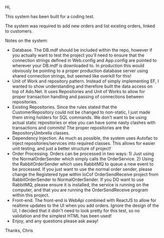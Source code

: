 Hi,

This system has been built for a coding test.

The system was required to add new orders and list existing orders, linked to customers.

Notes on the system:
 - Database. The DB.mdf should be included within the repo, however if you actually want to test the project you'll need to ensure that the connection strings defined in Web.config and App.config are pointed to wherever your DB.mdf is downloaded to. In production this would obviously be pointing to a proper production database server using shared connection strings, but seemed like overkill for this!
 - Unit of Work and repository pattern. Instead of simply implementing EF, I wanted to show understanding and therefore built the data access on top of Ado.Net. It uses Repositories and Unit of Works to allow for proper transaction handling and passing of connections between repositories.
 - Existing Repositories. Since the rules stated that the CustomerRepository could not be changed to non-static, I just made them string holders for SQL commands. We don't want to be using actual static repositories or else you can have some nasty clashes with transactions and commits! The proper repositories are the RepositoryUmbrella classes.
 - Dependency Injection. As much as possible, the system uses Autofac to inject repositories/services into required classes. This allows for easier unit testing, and just a better structure of project!
 - Order Processing. Orders can be processed in two ways: 1) Just using the NormalOrderSender which simply calls the OrderService. 2) Using the RabbitOrderSender which uses RabbitMQ to queue a new event to be processed. If you just want to use the normal order sender, please change the Registered type within IoCof OrderSendReceive project from RabbitOrderSender to NormalOrderSender. If you DO want to use RabbitMQ, please ensure it is installed, the service is running on the computer, and that you are running the OrderSendReceive program within this project.
 - Front-end. The front-end is WebApi combined with ReactJS to allow for realtime updates to the UI when you add orders. Ignore the design of the UI, I decided that it didn't need to look pretty for this test, so no validation and the simplest HTML has been used!
 - Enjoy, and any questions please ask away!

Thanks,
Chris
